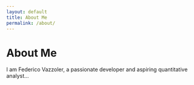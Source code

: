 ```yaml
---
layout: default
title: About Me
permalink: /about/
---
```


# About Me
I am Federico Vazzoler, a passionate developer and aspiring quantitative analyst...